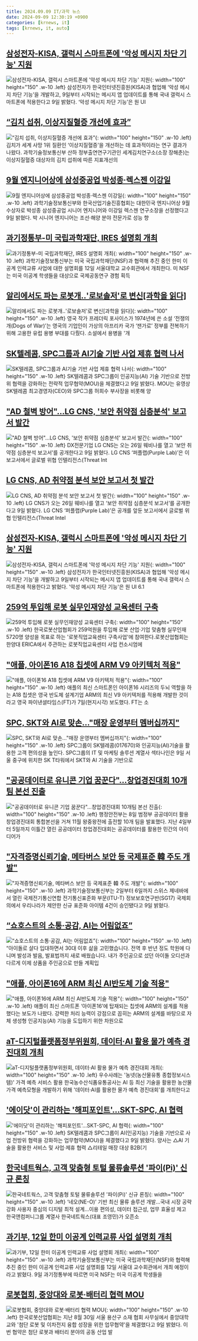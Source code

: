 ```yaml
---
title: 2024.09.09 IT/과학 뉴스
date: 2024-09-09 12:30:19 +0900
categories: [krnews, it]
tags: [krnews, it, auto]
---
```

## [삼성전자-KISA, 갤럭시 스마트폰에 '악성 메시지 차단 기능' 지원](https://n.news.naver.com/mnews/article/366/0001016631)

![삼성전자-KISA, 갤럭시 스마트폰에 '악성 메시지 차단 기능' 지원](https://mimgnews.pstatic.net/image/origin/366/2024/09/09/1016631.jpg?type=nf220_150){: width="100" height="150" .w-10 .left}
삼성전자가 한국인터넷진흥원(KISA)과 협업해 ‘악성 메시지 차단 기능’을 개발하고, 9일부터 시작되는 메시지 앱 업데이트를 통해 국내 갤럭시 스마트폰에 적용한다고 9일 밝혔다. ‘악성 메시지 차단 기능’은 원 UI

## [“김치 섭취, 이상지질혈증 개선에 효과”](https://n.news.naver.com/mnews/article/277/0005469860)

![“김치 섭취, 이상지질혈증 개선에 효과”](https://mimgnews.pstatic.net/image/origin/277/2024/09/09/5469860.jpg?type=nf220_150){: width="100" height="150" .w-10 .left}
김치가 세계 사망 1위 질환인 ‘이상지질혈증’을 개선하는 데 효과적이라는 연구 결과가 나왔다. 과학기술정보통신부 산하 정부출연연구기관인 세계김치연구소(소장 장해춘)는 이상지질혈증 대상자의 김치 섭취에 따른 지표개선의

## [9월 엔지니어상에 삼성중공업 박성종·렉스젠 이강일](https://n.news.naver.com/mnews/article/001/0014920714)

![9월 엔지니어상에 삼성중공업 박성종·렉스젠 이강일](https://mimgnews.pstatic.net/image/origin/001/2024/09/09/14920714.jpg?type=nf220_150){: width="100" height="150" .w-10 .left}
과학기술정보통신부와 한국산업기술진흥협회는 대한민국 엔지니어상 9월 수상자로 박성종 삼성중공업 시니어 엔지니어와 이강일 렉스젠 연구소장을 선정했다고 9일 밝혔다. 박 시니어 엔지니어는 조선·해양 분야 전문가로 성능 향

## [과기정통부-미 국립과학재단, IRES 설명회 개최](https://n.news.naver.com/mnews/article/119/0002870730)

![과기정통부-미 국립과학재단, IRES 설명회 개최](https://mimgnews.pstatic.net/image/origin/119/2024/09/09/2870730.jpg?type=nf220_150){: width="100" height="150" .w-10 .left}
과학기술정보통신부는 미국 국립과학재단(NSF)과 협력해 추진 중인 한미 이공계 인력교류 사업에 대한 설명회를 12일 서울대학교 교수회관에서 개최한다. 미 NSF는 미국 이공계 학생들을 대상으로 국제공동연구 경험 획득

## [알리에서도 파는 로봇개‥'로보솔저'로 변신[과학을 읽다]](https://n.news.naver.com/mnews/article/277/0005469582)

![알리에서도 파는 로봇개‥'로보솔저'로 변신[과학을 읽다]](https://mimgnews.pstatic.net/image/origin/277/2024/09/08/5469582.jpg?type=nf220_150){: width="100" height="150" .w-10 .left}
영국 작가 프레더릭 포사이스가 1974년에 쓴 소설 ‘전쟁의 개(Dogs of War)’는 영국의 기업인이 가상의 아프리카 국가 ‘잰가로’ 정부를 전복하기 위해 고용한 유럽 용병 부대를 다뤘다. 소설에서 용병을 '개

## [SK텔레콤, SPC그룹과 AI기술 기반 사업 제휴 협력 나서](https://n.news.naver.com/mnews/article/015/0005031387)

![SK텔레콤, SPC그룹과 AI기술 기반 사업 제휴 협력 나서](https://mimgnews.pstatic.net/image/origin/015/2024/09/09/5031387.jpg?type=nf220_150){: width="100" height="150" .w-10 .left}
SK텔레콤과 SPC그룹이 인공지능(AI) 기술 기반으로 전방위 협력을 강화하는 전략적 업무협약(MOU)을 체결했다고 9일 밝혔다. MOU는 유영상 SK텔레콤 최고경영자(CEO)와 SPC그룹 허희수 부사장을 비롯해 양

## ["AD 철벽 방어"…LG CNS,  '보안 취약점 심층분석' 보고서 발간](https://n.news.naver.com/mnews/article/031/0000868263)

!["AD 철벽 방어"…LG CNS,  '보안 취약점 심층분석' 보고서 발간](https://mimgnews.pstatic.net/image/origin/031/2024/09/09/868263.jpg?type=nf220_150){: width="100" height="150" .w-10 .left}
DX전문기업 LG CNS는 오는 26일 웨비나를 열고 ‘보안 취약점 심층분석 보고서’를 공개한다고 9일 밝혔다. LG CNS ‘퍼플랩(Purple Lab)’은 이 보고서에서 글로벌 위협 인텔리전스(Threat Int

## [LG CNS, AD 취약점 분석 보안 보고서 첫 발간](https://n.news.naver.com/mnews/article/016/0002360152)

![LG CNS, AD 취약점 분석 보안 보고서 첫 발간](https://mimgnews.pstatic.net/image/origin/016/2024/09/09/2360152.jpg?type=nf220_150){: width="100" height="150" .w-10 .left}
LG CNS가 오는 26일 웨비나를 열고 ‘보안 취약점 심층분석 보고서’를 공개한다고 9일 밝혔다. LG CNS ‘퍼플랩(Purple Lab)’은 공개를 앞둔 보고서에서 글로벌 위협 인텔리전스(Threat Intel

## [삼성전자-KISA, 갤럭시 스마트폰에 '악성 메시지 차단 기능' 지원](https://n.news.naver.com/mnews/article/014/0005238778)

![삼성전자-KISA, 갤럭시 스마트폰에 '악성 메시지 차단 기능' 지원](https://mimgnews.pstatic.net/image/origin/014/2024/09/09/5238778.jpg?type=nf220_150){: width="100" height="150" .w-10 .left}
삼성전자가 한국인터넷진흥원(KISA)과 협업해 '악성 메시지 차단 기능'을 개발하고 9일부터 시작되는 메시지 앱 업데이트를 통해 국내 갤럭시 스마트폰에 적용한다고 밝혔다. '악성 메시지 차단 기능'은 원 UI 6.1

## [259억 투입해 로봇 실무인재양성 교육센터 구축](https://n.news.naver.com/mnews/article/014/0005238831)

![259억 투입해 로봇 실무인재양성 교육센터 구축](https://mimgnews.pstatic.net/image/origin/014/2024/09/09/5238831.jpg?type=nf220_150){: width="100" height="150" .w-10 .left}
한국로봇산업협회가 259억원을 투입해 로봇 산업·기업 맞춤형 실무인재 5720명 양성을 목표로 하는 '로봇직업교육센터 구축사업'에 참여한다.로봇산업협회는 한양대 ERICA에서 주관하는 로봇직업교육센터 사업 컨소시엄에

## ["애플, 아이폰16 A18 칩셋에 ARM V9 아키텍처 적용"](https://n.news.naver.com/mnews/article/366/0001016553)

!["애플, 아이폰16 A18 칩셋에 ARM V9 아키텍처 적용"](https://mimgnews.pstatic.net/image/origin/366/2024/09/08/1016553.jpg?type=nf220_150){: width="100" height="150" .w-10 .left}
애플의 최신 스마트폰인 아이폰16 시리즈의 두뇌 역할을 하는 A18 칩셋은 영국 반도체 설계기업 ARM의 최신 V9 아키텍처를 적용해 개발한 것이라고 영국 파이낸셜타임스(FT)가 7일(현지시각) 보도했다. FT는 소

## [SPC, SKT와 AI로 맞손…"매장 운영부터 멤버십까지"](https://n.news.naver.com/mnews/article/011/0004390118)

![SPC, SKT와 AI로 맞손…"매장 운영부터 멤버십까지"](https://mimgnews.pstatic.net/image/origin/011/2024/09/09/4390118.jpg?type=nf220_150){: width="100" height="150" .w-10 .left}
SPC그룹이 SK텔레콤(017670)와 인공지능(AI)기술을 활용한 고객 편의성을 높인다. SPC그룹의 IT 및 마케팅 솔루션 계열사 섹타나인은 9일 서울 중구에 위치한 SK T타워에서 SKT와 AI 기술을 기반으로

## ["공공데이터로 유니콘 기업 꿈꾼다"…창업경진대회 10개팀 본선 진출](https://n.news.naver.com/mnews/article/421/0007777632)

!["공공데이터로 유니콘 기업 꿈꾼다"…창업경진대회 10개팀 본선 진출](https://mimgnews.pstatic.net/image/origin/421/2024/09/08/7777632.jpg?type=nf220_150){: width="100" height="150" .w-10 .left}
행정안전부는 8일 범정부 공공데이터 활용 창업경진대회 통합본선을 거쳐 11월 왕중왕전에 출전할 10개 팀을 발표했다. 지난 4일부터 5일까지 이틀간 열린 공공데이터 창업경진대회는 공공데이터를 활용한 민간의 아이디어가

## ["자격증명신뢰기술, 메타버스 보안 등 국제표준 韓 주도 개발"](https://n.news.naver.com/mnews/article/421/0007779075)

!["자격증명신뢰기술, 메타버스 보안 등 국제표준 韓 주도 개발"](https://mimgnews.pstatic.net/image/origin/421/2024/09/09/7779075.jpg?type=nf220_150){: width="100" height="150" .w-10 .left}
과학기술정보통신부는 2일부터 6일까지 스위스 제네바에서 열린 국제전기통신연합 전기통신표준화 부문(ITU-T) 정보보호연구반(SG17) 국제회의에서 우리나라가 제안한 신규 표준화 아이템 4건이 승인됐다고 9일 밝혔다.

## [“쇼호스트의 소통·공감, AI는 어림없죠”](https://n.news.naver.com/mnews/article/016/0002360379)

![“쇼호스트의 소통·공감, AI는 어림없죠”](https://mimgnews.pstatic.net/image/origin/016/2024/09/09/2360379.jpg?type=nf220_150){: width="100" height="150" .w-10 .left}
“아이돌로 살다 입대하면서 30대 이후 삶을 고민했습니다. 전역 후 반년 정도 학원에 다니며 발성과 발음, 발표법까지 새로 배웠습니다. 내가 주인공으로 섰던 아이돌 오디션과 다르게 이제 상품을 주인공으로 만들 계획입

## ["애플, 아이폰16에 ARM 최신 AI반도체 기술 적용"](https://n.news.naver.com/mnews/article/015/0005031186)

!["애플, 아이폰16에 ARM 최신 AI반도체 기술 적용"](https://mimgnews.pstatic.net/image/origin/015/2024/09/08/5031186.jpg?type=nf220_150){: width="100" height="150" .w-10 .left}
애플이 최신 스마트폰 ‘아이폰16’에 탑재되는 칩셋에 ARM의 설계를 적용했다는 보도가 나왔다. 강력한 처리 능력이 강점으로 꼽히는 ARM의 설계를 바탕으로 자체 생성형 인공지능(AI) 기능을 도입하기 위한 차원으로

## [aT-디지털플랫폼정부위원회, 데이터·AI 활용 물가 예측 경진대회 개최](https://n.news.naver.com/mnews/article/002/0002349843)

![aT-디지털플랫폼정부위원회, 데이터·AI 활용 물가 예측 경진대회 개최](https://mimgnews.pstatic.net/image/origin/002/2024/09/09/2349843.jpg?type=nf220_150){: width="100" height="150" .w-10 .left}
우수사례는 '농넷(농산물유통 종합정보시스템)' 가격 예측 서비스 활용 한국농수산식품유통공사는 AI 등 최신 기술을 활용한 농산물 가격 예측모형을 개발하기 위해 '데이터·AI를 활용한 물가 예측 경진대회'를 개최한다고

## ['에이닷'이 관리하는 '해피포인트'...SKT-SPC, AI 협력](https://n.news.naver.com/mnews/article/008/0005087510)

!['에이닷'이 관리하는 '해피포인트'...SKT-SPC, AI 협력](https://mimgnews.pstatic.net/image/origin/008/2024/09/09/5087510.jpg?type=nf220_150){: width="100" height="150" .w-10 .left}
SK텔레콤과 SPC그룹이 AI(인공지능) 기술을 기반으로 사업 전방위 협력을 강화하는 업무협약(MOU)을 체결했다고 9일 밝혔다. 양사는 △AI 기술을 활용한 서비스 및 사업·제휴 협력 △리테일 매장 대상 B2B(기

## [한국네트웍스, 고객 맞춤형 토털 물류솔루션 '파이(Pi)' 신규 론칭](https://n.news.naver.com/mnews/article/030/0003238313)

![한국네트웍스, 고객 맞춤형 토털 물류솔루션 '파이(Pi)' 신규 론칭](https://mimgnews.pstatic.net/image/origin/030/2024/09/09/3238313.jpg?type=nf220_150){: width="100" height="150" .w-10 .left}
‘네오(NE-O)’ 기반 최신 물류 솔루션 개발...국내 시장 공략 강화 사용자 중심의 디지털 최적 설계...이용 편의성, 데이터 접근성, 업무 효율성 제고 한국앤컴퍼니그룹 계열사 한국네트웍스(대표 조영민)가 오픈소

## [과기부, 12일 한미 이공계 인력교류 사업 설명회 개최](https://n.news.naver.com/mnews/article/018/0005832445)

![과기부, 12일 한미 이공계 인력교류 사업 설명회 개최](https://mimgnews.pstatic.net/image/origin/018/2024/09/09/5832445.jpg?type=nf220_150){: width="100" height="150" .w-10 .left}
과학기술정보통신부는 미국 국립과학재단(NSF)와 협력해 추진 중인 한미 이공계 인력교류 사업 설명회를 12일 서울대 교수회관에서 개최 예정이라고 밝혔다. 9일 과기정통부에 따르면 미국 NSF는 미국 이공계 학생들을

## [로봇협회, 중앙대와 로봇·배터리 협력 MOU](https://n.news.naver.com/mnews/article/092/0002344947)

![로봇협회, 중앙대와 로봇·배터리 협력 MOU](https://mimgnews.pstatic.net/image/origin/092/2024/09/09/2344947.jpg?type=nf220_150){: width="100" height="150" .w-10 .left}
한국로봇산업협회는 지난 8월 30일 서울 용산구 소재 협회 사무실에서 중앙대학교와 '첨단 로봇 및 이차전지 융합 성장을 위한 업무협약'을 체결했다고 9일 밝혔다. 이번 협약은 첨단 로봇과 배터리 분야의 공동 산업 발

